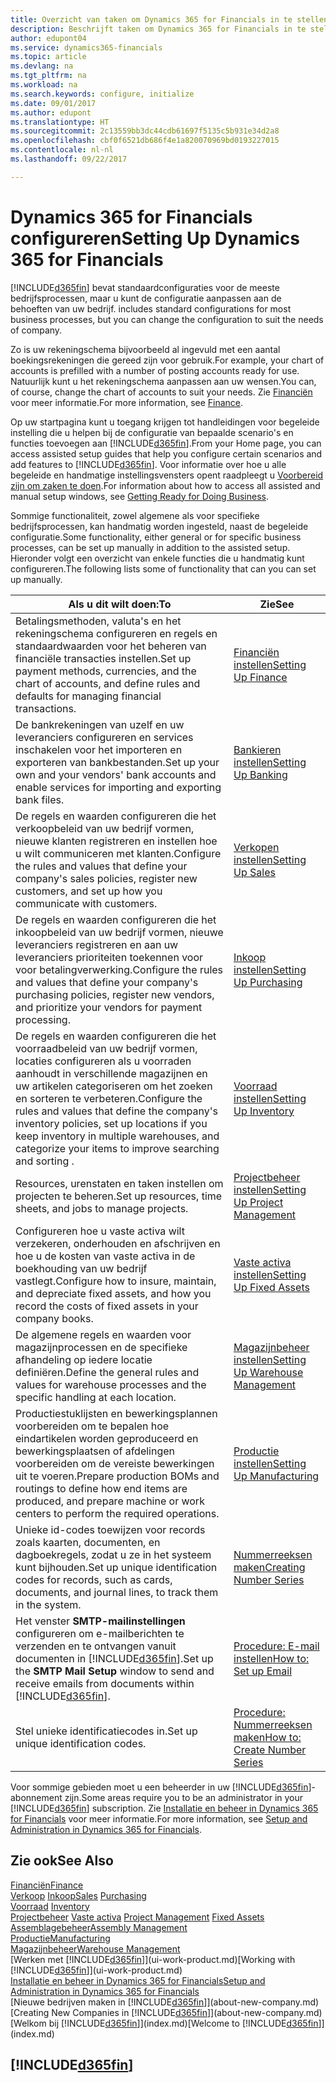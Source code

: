 ```yaml
---
title: Overzicht van taken om Dynamics 365 for Financials in te stellen| Microsoft Docs
description: Beschrijft taken om Dynamics 365 for Financials in te stellen, te initialiseren en te configureren naar uw behoeften.
author: edupont04
ms.service: dynamics365-financials
ms.topic: article
ms.devlang: na
ms.tgt_pltfrm: na
ms.workload: na
ms.search.keywords: configure, initialize
ms.date: 09/01/2017
ms.author: edupont
ms.translationtype: HT
ms.sourcegitcommit: 2c13559bb3dc44cdb61697f5135c5b931e34d2a8
ms.openlocfilehash: cbf0f6521db686f4e1a820070969bd0193227015
ms.contentlocale: nl-nl
ms.lasthandoff: 09/22/2017

---
```

# <a name="setting-up-dynamics-365-for-financials"></a><span data-ttu-id="133ff-103">Dynamics 365 for Financials configureren</span><span class="sxs-lookup"><span data-stu-id="133ff-103">Setting Up Dynamics 365 for Financials</span></span>
[!INCLUDE[d365fin](includes/d365fin_md.md)]<span data-ttu-id="133ff-104"> bevat standaardconfiguraties voor de meeste bedrijfsprocessen, maar u kunt de configuratie aanpassen aan de behoeften van uw bedrijf.</span><span class="sxs-lookup"><span data-stu-id="133ff-104"> includes standard configurations for most business processes, but you can change the configuration to suit the needs of company.</span></span>

<span data-ttu-id="133ff-105">Zo is uw rekeningschema bijvoorbeeld al ingevuld met een aantal boekingsrekeningen die gereed zijn voor gebruik.</span><span class="sxs-lookup"><span data-stu-id="133ff-105">For example, your chart of accounts is prefilled with a number of posting accounts ready for use.</span></span> <span data-ttu-id="133ff-106">Natuurlijk kunt u het rekeningschema aanpassen aan uw wensen.</span><span class="sxs-lookup"><span data-stu-id="133ff-106">You can, of course, change the chart of accounts to suit your needs.</span></span> <span data-ttu-id="133ff-107">Zie [Financiën](finance.md) voor meer informatie.</span><span class="sxs-lookup"><span data-stu-id="133ff-107">For more information, see [Finance](finance.md).</span></span>

<span data-ttu-id="133ff-108">Op uw startpagina kunt u toegang krijgen tot handleidingen voor begeleide instelling die u helpen bij de configuratie van bepaalde scenario's en functies toevoegen aan [!INCLUDE[d365fin](includes/d365fin_md.md)].</span><span class="sxs-lookup"><span data-stu-id="133ff-108">From your Home page, you can access assisted setup guides that help you configure certain scenarios and add features to [!INCLUDE[d365fin](includes/d365fin_md.md)].</span></span> <span data-ttu-id="133ff-109">Voor informatie over hoe u alle begeleide en handmatige instellingsvensters opent raadpleegt u [Voorbereid zijn om zaken te doen](ui-get-ready-business.md).</span><span class="sxs-lookup"><span data-stu-id="133ff-109">For information about how to access all assisted and manual setup windows, see [Getting Ready for Doing Business](ui-get-ready-business.md).</span></span>

<span data-ttu-id="133ff-110">Sommige functionaliteit, zowel algemene als voor specifieke bedrijfsprocessen, kan handmatig worden ingesteld, naast de begeleide configuratie.</span><span class="sxs-lookup"><span data-stu-id="133ff-110">Some functionality, either general or for specific business processes, can be set up manually in addition to the assisted setup.</span></span> <span data-ttu-id="133ff-111">Hieronder volgt een overzicht van enkele functies die u handmatig kunt configureren.</span><span class="sxs-lookup"><span data-stu-id="133ff-111">The following lists some of functionality that can you can set up manually.</span></span>

| <span data-ttu-id="133ff-112">Als u dit wilt doen:</span><span class="sxs-lookup"><span data-stu-id="133ff-112">To</span></span> | <span data-ttu-id="133ff-113">Zie</span><span class="sxs-lookup"><span data-stu-id="133ff-113">See</span></span> |
| --- | --- |
| <span data-ttu-id="133ff-114">Betalingsmethoden, valuta's en het rekeningschema configureren en regels en standaardwaarden voor het beheren van financiële transacties instellen.</span><span class="sxs-lookup"><span data-stu-id="133ff-114">Set up payment methods, currencies, and the chart of accounts, and define rules and defaults for managing financial transactions.</span></span> |[<span data-ttu-id="133ff-115">Financiën instellen</span><span class="sxs-lookup"><span data-stu-id="133ff-115">Setting Up Finance</span></span>](finance-setup-finance.md) |
| <span data-ttu-id="133ff-116">De bankrekeningen van uzelf en uw leveranciers configureren en services inschakelen voor het importeren en exporteren van bankbestanden.</span><span class="sxs-lookup"><span data-stu-id="133ff-116">Set up your own and your vendors' bank accounts and enable services for importing and exporting bank files.</span></span> |[<span data-ttu-id="133ff-117">Bankieren instellen</span><span class="sxs-lookup"><span data-stu-id="133ff-117">Setting Up Banking</span></span>](bank-setup-banking.md) |
| <span data-ttu-id="133ff-118">De regels en waarden configureren die het verkoopbeleid van uw bedrijf vormen, nieuwe klanten registreren en instellen hoe u wilt communiceren met klanten.</span><span class="sxs-lookup"><span data-stu-id="133ff-118">Configure the rules and values that define your company's sales policies, register new customers, and set up how you communicate with customers.</span></span> |[<span data-ttu-id="133ff-119">Verkopen instellen</span><span class="sxs-lookup"><span data-stu-id="133ff-119">Setting Up Sales</span></span>](sales-setup-sales.md) |
| <span data-ttu-id="133ff-120">De regels en waarden configureren die het inkoopbeleid van uw bedrijf vormen, nieuwe leveranciers registreren en aan uw leveranciers prioriteiten toekennen voor voor betalingverwerking.</span><span class="sxs-lookup"><span data-stu-id="133ff-120">Configure the rules and values that define your company's purchasing policies, register new vendors, and prioritize your vendors for payment processing.</span></span> |[<span data-ttu-id="133ff-121">Inkoop instellen</span><span class="sxs-lookup"><span data-stu-id="133ff-121">Setting Up Purchasing</span></span>](purchasing-setup-purchasing.md) |
| <span data-ttu-id="133ff-122">De regels en waarden configureren die het voorraadbeleid van uw bedrijf vormen, locaties configureren als u voorraden aanhoudt in verschillende magazijnen en uw artikelen categoriseren om het zoeken en sorteren te verbeteren.</span><span class="sxs-lookup"><span data-stu-id="133ff-122">Configure the rules and values that define the company's inventory policies, set up locations if you keep inventory in multiple warehouses, and categorize your items to improve searching and sorting .</span></span> |[<span data-ttu-id="133ff-123">Voorraad instellen</span><span class="sxs-lookup"><span data-stu-id="133ff-123">Setting Up Inventory</span></span>](inventory-setup-inventory.md) |
| <span data-ttu-id="133ff-124">Resources, urenstaten en taken instellen om projecten te beheren.</span><span class="sxs-lookup"><span data-stu-id="133ff-124">Set up resources, time sheets, and jobs to manage projects.</span></span> |[<span data-ttu-id="133ff-125">Projectbeheer instellen</span><span class="sxs-lookup"><span data-stu-id="133ff-125">Setting Up Project Management</span></span>](projects-setup-projects.md) |
| <span data-ttu-id="133ff-126">Configureren hoe u vaste activa wilt verzekeren, onderhouden en afschrijven en hoe u de kosten van vaste activa in de boekhouding van uw bedrijf vastlegt.</span><span class="sxs-lookup"><span data-stu-id="133ff-126">Configure how to insure, maintain, and depreciate fixed assets, and how you record the costs of fixed assets in your company books.</span></span> |[<span data-ttu-id="133ff-127">Vaste activa instellen</span><span class="sxs-lookup"><span data-stu-id="133ff-127">Setting Up Fixed Assets</span></span>](fa-setup.md) |
|<span data-ttu-id="133ff-128">De algemene regels en waarden voor magazijnprocessen en de specifieke afhandeling op iedere locatie definiëren.</span><span class="sxs-lookup"><span data-stu-id="133ff-128">Define the general rules and values for warehouse processes and the specific handling at each location.</span></span>|[<span data-ttu-id="133ff-129">Magazijnbeheer instellen</span><span class="sxs-lookup"><span data-stu-id="133ff-129">Setting Up Warehouse Management</span></span>](warehouse-setup-warehouse.md)|
|<span data-ttu-id="133ff-130">Productiestuklijsten en bewerkingsplannen voorbereiden om te bepalen hoe eindartikelen worden geproduceerd en bewerkingsplaatsen of afdelingen voorbereiden om de vereiste bewerkingen uit te voeren.</span><span class="sxs-lookup"><span data-stu-id="133ff-130">Prepare production BOMs and routings to define how end items are produced, and prepare machine or work centers to perform the required operations.</span></span>|[<span data-ttu-id="133ff-131">Productie instellen</span><span class="sxs-lookup"><span data-stu-id="133ff-131">Setting Up Manufacturing</span></span>](production-configure-production-processes.md)|
| <span data-ttu-id="133ff-132">Unieke id-codes toewijzen voor records zoals kaarten, documenten, en dagboekregels, zodat u ze in het systeem kunt bijhouden.</span><span class="sxs-lookup"><span data-stu-id="133ff-132">Set up unique identification codes for records, such as cards, documents, and journal lines, to track them in the system.</span></span> |[<span data-ttu-id="133ff-133">Nummerreeksen maken</span><span class="sxs-lookup"><span data-stu-id="133ff-133">Creating Number Series</span></span>](ui-create-number-series.md) |
| <span data-ttu-id="133ff-134">Het venster **SMTP-mailinstellingen** configureren om e-mailberichten te verzenden en te ontvangen vanuit documenten in [!INCLUDE[d365fin](includes/d365fin_md.md)].</span><span class="sxs-lookup"><span data-stu-id="133ff-134">Set up the **SMTP Mail Setup** window to send and receive emails from documents within [!INCLUDE[d365fin](includes/d365fin_md.md)].</span></span> |[<span data-ttu-id="133ff-135">Procedure: E-mail instellen</span><span class="sxs-lookup"><span data-stu-id="133ff-135">How to: Set up Email</span></span>](madeira-how-setup-email.md) |
| <span data-ttu-id="133ff-136">Stel unieke identificatiecodes in.</span><span class="sxs-lookup"><span data-stu-id="133ff-136">Set up unique identification codes.</span></span> |[<span data-ttu-id="133ff-137">Procedure: Nummerreeksen maken</span><span class="sxs-lookup"><span data-stu-id="133ff-137">How to: Create Number Series</span></span>](ui-create-number-series.md) |

<span data-ttu-id="133ff-138">Voor sommige gebieden moet u een beheerder in uw [!INCLUDE[d365fin](includes/d365fin_md.md)]-abonnement zijn.</span><span class="sxs-lookup"><span data-stu-id="133ff-138">Some areas require you to be an administrator in your [!INCLUDE[d365fin](includes/d365fin_md.md)] subscription.</span></span> <span data-ttu-id="133ff-139">Zie [Installatie en beheer in Dynamics 365 for Financials](admin-setup-and-administration.md) voor meer informatie.</span><span class="sxs-lookup"><span data-stu-id="133ff-139">For more information, see [Setup and Administration in Dynamics 365 for Financials](admin-setup-and-administration.md).</span></span>  

## <a name="see-also"></a><span data-ttu-id="133ff-140">Zie ook</span><span class="sxs-lookup"><span data-stu-id="133ff-140">See Also</span></span>
[<span data-ttu-id="133ff-141">Financiën</span><span class="sxs-lookup"><span data-stu-id="133ff-141">Finance</span></span>](finance.md)  
<span data-ttu-id="133ff-142">[Verkoop](sales-manage-sales.md)
[Inkoop](purchasing-manage-purchasing.md)</span><span class="sxs-lookup"><span data-stu-id="133ff-142">[Sales](sales-manage-sales.md)
[Purchasing](purchasing-manage-purchasing.md)</span></span>  
<span data-ttu-id="133ff-143">[Voorraad](inventory-manage-inventory.md)  </span><span class="sxs-lookup"><span data-stu-id="133ff-143">[Inventory](inventory-manage-inventory.md)  </span></span>  
<span data-ttu-id="133ff-144">[Projectbeheer](projects-manage-projects.md)
[Vaste activa](fa-manage.md)  </span><span class="sxs-lookup"><span data-stu-id="133ff-144">[Project Management](projects-manage-projects.md)
[Fixed Assets](fa-manage.md)  </span></span>  
[<span data-ttu-id="133ff-145">Assemblagebeheer</span><span class="sxs-lookup"><span data-stu-id="133ff-145">Assembly Management</span></span>](assembly-assemble-items.md)  
[<span data-ttu-id="133ff-146">Productie</span><span class="sxs-lookup"><span data-stu-id="133ff-146">Manufacturing</span></span>](production-manage-manufacturing.md)  
[<span data-ttu-id="133ff-147">Magazijnbeheer</span><span class="sxs-lookup"><span data-stu-id="133ff-147">Warehouse Management</span></span>](warehouse-manage-warehouse.md)  
<span data-ttu-id="133ff-148">[Werken met [!INCLUDE[d365fin](includes/d365fin_md.md)]](ui-work-product.md)</span><span class="sxs-lookup"><span data-stu-id="133ff-148">[Working with [!INCLUDE[d365fin](includes/d365fin_md.md)]](ui-work-product.md)</span></span>  
[<span data-ttu-id="133ff-149">Installatie en beheer in Dynamics 365 for Financials</span><span class="sxs-lookup"><span data-stu-id="133ff-149">Setup and Administration in Dynamics 365 for Financials</span></span>](admin-setup-and-administration.md)  
<span data-ttu-id="133ff-150">[Nieuwe bedrijven maken in [!INCLUDE[d365fin](includes/d365fin_md.md)]](about-new-company.md)</span><span class="sxs-lookup"><span data-stu-id="133ff-150">[Creating New Companies in [!INCLUDE[d365fin](includes/d365fin_md.md)]](about-new-company.md)</span></span>  
<span data-ttu-id="133ff-151">[Welkom bij [!INCLUDE[d365fin](includes/d365fin_md.md)]](index.md)</span><span class="sxs-lookup"><span data-stu-id="133ff-151">[Welcome to [!INCLUDE[d365fin](includes/d365fin_md.md)]](index.md)</span></span>  

## [!INCLUDE[d365fin](includes/free_trial_md.md)]

